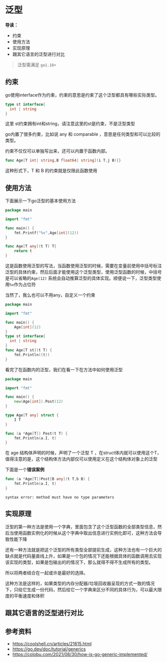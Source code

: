 # 泛型
**导读：**
- 约束
- 使用方法
- 实现原理 
- 跟其它语言的泛型进行对比

> 泛型需满足 `go1.18+`
## 约束
go使用interface作为约束，约束的意思是约束了这个泛型都具有哪些实际类型。
```go
type st interface{
  int | string
}
```
这里 st约束拥有int和string，请注意这里的st是约束，不是泛型类型

go内置了很多约束，比如说 any 和 comparable ，意思是任何类型和可以比较的类型。

约束不仅仅可以单独写出来，还可以内置于函数内部。

```go
func Age[T int| string,B float64| string](i T,j B){}
```
这种形式下，T 和 B 的约束就是仅限此函数使用 
## 使用方法
下面展示一下go泛型的基本使用方法
```go
package main

import "fmt"

func main() {
	fmt.Printf("%v",Age[int](12))
}

func Age[T any](t T) T{
	return t
}
```
这是函数使用泛型的写法，当函数使用泛型的时候，需要在变量前使用中括号标注泛型的具体约束，然后后面才能使用这个泛型类型，使用泛型函数的时候，中括号是可以省略的`Age(12)` 系统会自动推算泛型的具体实现。顺便说一下，泛型类型使用`%v`作为占位符

当然了，我么也可以不用any，自定义一个约束

```go
package main

import "fmt"

func main() {
	Age[int](12)
}
type st interface{
  int | string
}
func Age[T st](t T) {
	fmt.Println((t))
}
```

看完了在函数内的泛型，我们在看一下在方法中如何使用泛型
```go
package main

import "fmt"

func main() {
	new(Age[int]).Post(12)
}

type Age[T any] struct {
	I T
}

func (a *Age[T]) Post(t T) {
	fmt.Println(a.I, t)
}
```
在 age 结构体声明的时候，声明了一个泛型 T ，在struct体内就可以使用这个T，值得注意的是，这个结构体方法内部仅可以使用定义在这个结构体对象上的泛型

下面是一个**错误案例**

```go
func (a *Age[T])Post[B any](t T,b B) {
	fmt.Println(a.I, t)
} 
```
`syntax error: method must have no type parameters`
## 实现原理
泛型的第一种方法是使用一个字典，里面包含了这个泛型函数的全部类型信息，然后当使用函数实例化的时候从这个字典中取出信息进行实例化即可，这种方法会导致性能下降

还有一种方法就是把这个泛型的所有类型全部提前生成，这种方法也有一个巨大的缺点就是代码量直线上升，如果是一个包的情况下还能根据具体的函数调用去实现该实现的类型，如果是包输出的的情况下，那么就得不得不生成所有的类型。

所以将两者结合在一起或许是最好的选择。

这种方法是这样的，如果类型的内存分配器/垃圾回收器呈现的方式一致的情况下，只给它生成一份代码，然后给它一个字典来区分不同的具体行为，可以最大限度的平衡速度和体积
## 跟其它语言的泛型进行对比

## 参考资料
- https://coolshell.cn/articles/21615.html
- https://go.dev/doc/tutorial/generics
- https://colobu.com/2021/08/30/how-is-go-generic-implemented/